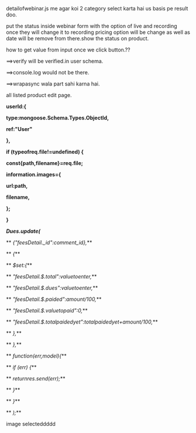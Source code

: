 detailofwebinar.js me agar koi 2 category select karta hai us basis pe result doo.

put the status inside webinar form with the option of live and recording once they will change it to recording pricing option will be change as well as date will be remove from there.show the status on product.

how to get value from input once we click button.??

==>verify will be verified.in user schema.

==>console.log would not be there.

==>wrapasync wala part sahi karna hai.

all listed product edit page.

**userId:{**

**type:mongoose.Schema.Types.ObjectId,**

**ref:"User"**

**},**

**if (typeofreq.file!=undefined) {**

**const{path,filename}=req.file;**

**information.images={**

**url:path,**

**filename,**

**};**

**}**

**_Dues.update(_**

** _{"feesDetail.\_id":comment_id},_**

** _{_**

** _$set:{_**

** _"feesDetail.$.total":valuetoenter,_**

** _"feesDetail.$.dues":valuetoenter,_**

** _"feesDetail.$.paided":amount/100,_**

** _"feesDetail.$.valuetopaid":0,_**

** _"feesDetail.$.totalpaidedyet":totalpaidedyet+amount/100,_**

** _},_**

** _},_**

** _function(err,model){_**

** _if (err) {_**

** _returnres.send(err);_**

** _}_**

** _}_**

** _);_**

image selecteddddd
